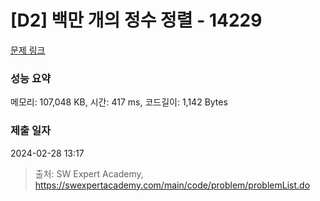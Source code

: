# [D2] 백만 개의 정수 정렬 - 14229 

[문제 링크](https://swexpertacademy.com/main/code/problem/problemDetail.do?contestProbId=AX_Y-4T6-yoDFAVy) 

### 성능 요약

메모리: 107,048 KB, 시간: 417 ms, 코드길이: 1,142 Bytes

### 제출 일자

2024-02-28 13:17



> 출처: SW Expert Academy, https://swexpertacademy.com/main/code/problem/problemList.do